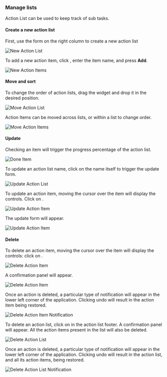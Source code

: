 ### Manage lists

Action List can be used to keep track of sub tasks.
#### Create a new action list

First, use the form on the right column to create a new action list

<img class="pure-img" src="{{relativeRootPath}}/images/en/c04_card_list-new.png" alt="New Action List">

To add a new action item, click <i class="fa fa-plus"></i>, enter the item name, and press **Add**.

<img class="pure-img" src="{{relativeRootPath}}/images/en/c04_card_list-items-new.png" alt="New Action Items">

#### Move and sort

To change the order of action lists, drag the widget and drop it in the desired position.

<img class="pure-img" src="{{relativeRootPath}}/images/en/c04_card_list-move.png" alt="Move Action List">

Action Items can be moved across lists, or within a list to change order.

<img class="pure-img" src="{{relativeRootPath}}/images/en/c04_card_list-item-move.png" alt="Move Action Items">

#### Update

Checking an item will trigger the progress percentage of the action list.

<img class="pure-img" src="{{relativeRootPath}}/images/en/c04_card_list-progress.png" alt="Done Item">

To update an action list name, click on the name itself to trigger the update form.

<img class="pure-img" src="{{relativeRootPath}}/images/en/c04_card_list-update.png" alt="Update Action List">

To update an action item, moving the cursor over the item will display the controls. Click on <i class="fa fa-pencil"></i>.

<img class="pure-img" src="{{relativeRootPath}}/images/en/c04_card_list-item-update.png" alt="Update Action Item">

The update form will appear.

<img class="pure-img" src="{{relativeRootPath}}/images/en/c04_card_list-item-update2.png" alt="Update Action Item">

#### Delete

To delete an action item, moving the cursor over the item will display the controls: click on <i class="fa fa-trash-o"></i>.

<img class="pure-img" src="{{relativeRootPath}}/images/en/c04_card_list-item-delete.png" alt="Delete Action Item">

A confirmation panel will appear.

<img class="pure-img" src="{{relativeRootPath}}/images/en/c04_card_list-item-delete2.png" alt="Delete Action Item">

Once an action is deleted, a particular type of notification will appear in the lower left corner of the application. Clicking undo will result in the action item being restored.

<img class="pure-img" src="{{relativeRootPath}}/images/en/c04_card_list-item-deleted-notification.png" alt="Delete Action Item Notification">

To delete an action list, click on <i class="fa fa-trash-o"></i> in the action list footer. A confirmation panel will appear. All the action items present in the list will also be deleted.

<img class="pure-img" src="{{relativeRootPath}}/images/en/c04_card_list-delete.png" alt="Delete Action List">

Once an action is deleted, a particular type of notification will appear in the lower left corner of the application. Clicking undo will result in the action list, and all its action items, being restored.

<img class="pure-img" src="{{relativeRootPath}}/images/en/c04_card_list-deleted-notification.png" alt="Delete Action List Notification">